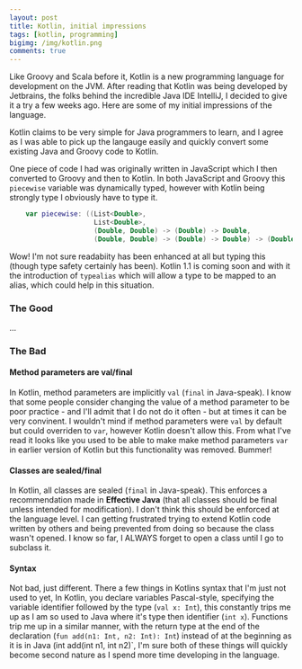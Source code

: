 ```yaml
---
layout: post
title: Kotlin, initial impressions
tags: [kotlin, programming]
bigimg: /img/kotlin.png
comments: true
---
```


Like Groovy and Scala before it, Kotlin is a new programming language for development 
on the JVM. After reading that Kotlin was being developed by Jetbrains, the folks behind 
the incredible Java IDE IntelliJ, I decided to give it a try a few weeks ago. Here are some 
of my initial impressions of the language.

Kotlin claims to be very simple for Java programmers to learn, and I agree as I was 
able to pick up the langauge easily and quickly convert some existing Java and Groovy 
code to Kotlin.

One piece of code I had was originally written in JavaScript which I then converted to 
Groovy and then to Kotlin. In both JavaScript and Groovy this `piecewise` variable was 
dynamically typed, however with Kotlin being strongly type I obviously have to type it. 

```kotlin
    var piecewise: ((List<Double>,
                     List<Double>,
                     (Double, Double) -> (Double) -> Double,
                     (Double, Double) -> (Double) -> Double) -> (Double) -> Double)? = null
```

Wow! I'm not sure readabiity has been enhanced at all but typing this 
(though type safety certainly has been). Kotlin 1.1 is coming soon and with it the 
introduction of `typealias` which will allow a type to be mapped to an alias, which 
could help in this situation.

### The Good

...

### The Bad

#### Method parameters are val/final

In Kotlin, method parameters are implicitly `val` (`final` in Java-speak). I know that 
some people consider changing the value of a method parameter to be poor practice - and 
I'll admit that I do not do it often - but at times it can be very convinent. I wouldn't
mind if method parameters were `val` by default but could overriden to `var`, however 
Kotlin doesn't allow this. From what I've read it looks like you used to be able to make 
make method parameters `var` in earlier version of Kotlin but this functionality was removed. 
Bummer!

#### Classes are sealed/final

In Kotlin, all classes are sealed (`final` in Java-speak). This enforces a recommendation 
made in __Effective Java__ (that all classes should be final unless intended for modification). 
I don't think this should be enforced at the language level. I can getting frustrated trying 
to extend Kotlin code written by others and being prevented from doing so because the class 
wasn't opened. I know so far, I ALWAYS forget to open a class until I go to subclass it.

#### Syntax

Not bad, just different. There a few things in Kotlins syntax that I'm just not used to yet, In Kotlin, you 
declare variables Pascal-style, specifying the variable identifier followed by the 
type (`val x: Int`), this constantly trips me up as I am so used to Java where it's 
type then identifier (`int x`). Functions trip me up in a similar manner, with the 
return type at the end of the declaration (`fun add(n1: Int, n2: Int): Int`) instead 
of at the beginning as it is in Java (int add(int n1, int n2)`, I'm sure both of 
these things will quickly become second nature as I spend more time developing in 
the language.
